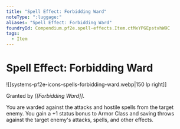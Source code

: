 ```yaml
---
title: "Spell Effect: Forbidding Ward"
noteType: ":luggage:"
aliases: "Spell Effect: Forbidding Ward"
foundryId: Compendium.pf2e.spell-effects.Item.ctMxYPGEpstvhW9C
tags:
  - Item
---
```


# Spell Effect: Forbidding Ward
![[systems-pf2e-icons-spells-forbidding-ward.webp|150 lp right]]

Granted by _[[Forbidding Ward]]_.

You are warded against the attacks and hostile spells from the target enemy. You gain a +1 status bonus to Armor Class and saving throws against the target enemy's attacks, spells, and other effects.
